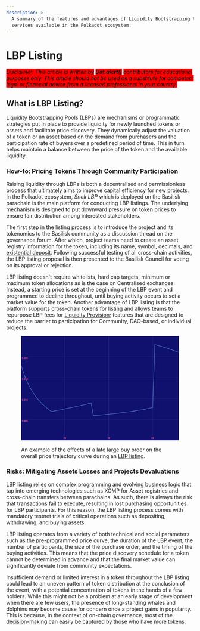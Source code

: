 ```yaml
---
description: >-
  A summary of the features and advantages of Liquidity Bootstrapping Pool
  services available in the Polkadot ecosystem.
---
```


# LBP Listing

_<mark style="background-color:red;">Disclaimer: This article is written by</mark> <mark style="background-color:red;"></mark><mark style="background-color:red;">**Dot.alert()**</mark> <mark style="background-color:red;"></mark><mark style="background-color:red;">contributors for educational purposes only. This article should not be used as a substitute for competent legal or financial advice from a licensed professional in your country.</mark>_



## What is LBP Listing?

Liquidity Bootstrapping Pools (LBPs) are mechanisms or programmatic strategies put in place to provide liquidity for newly launched tokens or assets and facilitate price discovery. They dynamically adjust the valuation of a token or an asset based on the demand from purchasers and the participation rate of buyers over a predefined period of time. This in turn helps maintain a balance between the price of the token and the available liquidity.



### How-to: Pricing Tokens Through Community Participation&#x20;

Raising liquidity through LBPs is both a decentralised and permissionless process that ultimately aims to improve capital efficiency for new projects. In the Polkadot ecosystem, _Snek LBP_ which is deployed on the Basilisk parachain is the main platform for conducting LBP listings. The underlying mechanism is designed to put downward pressure on token prices to ensure fair distribution among interested stakeholders.

The first step in the listing process is to introduce the project and its tokenomics to the Basilisk community as a discussion thread on the governance forum. After which, project teams need to create an asset registry information for the token, including its name, symbol, decimals, and [existential deposit](../1.acquisition/existential-deposits.md). Following successful testing of all cross-chain activities, the LBP listing proposal is then presented to the Basilisk Council for voting on its approval or rejection.

LBP listing doesn't require whitelists, hard cap targets, minimum or maximum token allocations as is the case on Centralised exchanges. Instead, a starting price is set at the beginning of the LBP event and programmed to decline throughout, until buying activity occurs to set a market value for the token. Another advantage of LBP listing is that the platform supports cross-chain tokens for listing and allows teams to repurpose LBP fees for [Liquidity Provision](lending/liquidity-provision.md); features that are designed to reduce the barrier to participation for Community, DAO-based, or individual projects.

<figure><img src="../../.gitbook/assets/O_LBPCurve.jpg" alt="A sample chart with a price trajectory curve during an LBP listing."><figcaption><p>An example of the effects of a late large buy order on the overall price trajectory curve during an <a href="https://docs.bsx.fi/product_snek_lbp">LBP listing</a>.</p></figcaption></figure>



### Risks: Mitigating Assets Losses and Projects Devaluations

LBP listing relies on complex programming and evolving business logic that tap into emerging technologies such as XCMP for Asset registries and cross-chain transfers between parachains. As such, there is always the risk that transactions fail to execute, resulting in lost purchasing opportunities for LBP participants. For this reason, the LBP listing process comes with mandatory testnet trials of critical operations such as depositing, withdrawing, and buying assets.&#x20;

LBP listing operates from a variety of both technical and social parameters such as the pre-programmed price curve, the duration of the LBP event, the number of participants, the size of the purchase order, and the timing of the buying activities. This means that the price discovery schedule for a token cannot be determined in advance and that the final market value can significantly deviate from community expectations.&#x20;

Insufficient demand or limited interest in a token throughout the LBP listing could lead to an uneven pattern of token distribution at the conclusion of the event, with a potential concentration of tokens in the hands of a few holders. While this might not be a problem at an early stage of development when there are few users, the presence of long-standing whales and dolphins may become cause for concern once a project gains in popularity. This is because, in the context of on-chain governance, most of the [decision-making](voting/) can easily be captured by those who have more tokens.


